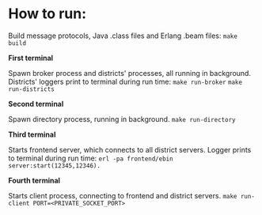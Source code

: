 # How to run:

Build message protocols, Java .class files and Erlang .beam files:
```make build```


**First terminal**

Spawn broker process and districts' processes, all running in background.
Districts' loggers print to terminal during run time:
```make run-broker```
```make run-districts```


**Second terminal**

Spawn directory process, running in background.
```make run-directory```


**Third terminal**

Starts frontend server, which connects to all district servers.
Logger prints to terminal during run time:
```erl -pa frontend/ebin```
```server:start(12345,12346).```


**Fourth terminal**

Starts client process, connecting to frontend and district servers.
```make run-client PORT=<PRIVATE_SOCKET_PORT>```
